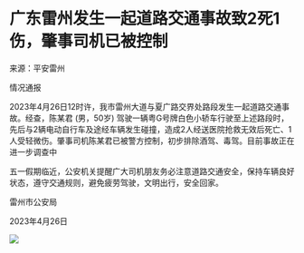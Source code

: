 # 广东雷州发生一起道路交通事故致2死1伤，肇事司机已被控制

来源：平安雷州

情况通报

2023年4月26日12时许，我市雷州大道与夏广路交界处路段发生一起道路交通事故。经查，陈某君 (男，50岁)
驾驶一辆粤G号牌白色小轿车行驶至上述路段时，先后与2辆电动自行车及途经车辆发生碰撞，造成2人经送医院抢救无效后死亡、1人受轻微伤。肇事司机陈某君已被警方控制，初步排除酒驾、毒驾。目前事故正在进一步调查中

五一假期临近，公安机关提醒广大司机朋友务必注意道路交通安全，保持车辆良好状态，遵守交通规则，避免疲劳驾驶，文明出行，安全回家。

雷州市公安局

2023年4月26日

![](https://inews.gtimg.com/om_bt/OKp6vEMOuzIxHqueKSarQoeU4BuVZgaVwYkItY9s4q9ckAA/1000)

